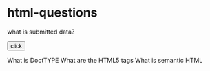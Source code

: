 # html-questions


what is submitted data?
<form action="/processing.html" method="GET"> <input type="hidden" id="username" value="my_value"> <button>click</button> </form>
  
What is DoctTYPE
What are the HTML5 tags
What is semantic HTML
